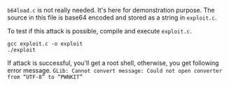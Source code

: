 `b64load.c` is not really needed. It's here for demonstration purpose. The source in this file is base64 encoded and stored as a string in `exploit.c`.

To test if this attack is possible, compile and execute `exploit.c`.

```
gcc exploit.c -o exploit
./exploit
```

If attack is successful, you'll get a root shell, otherwise, you get following error message.
`GLib: Cannot convert message: Could not open converter from “UTF-8” to “PWNKIT”`